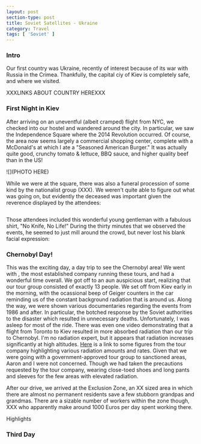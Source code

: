 ```yaml
---
layout: post
section-type: post
title: Soviet Satellites - Ukraine
category: Travel
tags: [ 'Soviet' ]
---
```


### Intro

Our first country was Ukraine, recently of interest because of its war
with Russia in the Crimea. Thankfully, the capital ciy of Kiev is completely
safe, and where we visited.

XXXLINKS ABOUT COUNTRY HEREXXX

### First Night in Kiev

After arriving on an uneventful (albeit cramped) flight from NYC, we checked
into our hostel and wandered around the city. In particular, we saw the
Independence Square where the 2014 Revolution occurred. Of course, the area
now seems largely a commercial shopping center, complete with a McDonald's
at which I ate a "Seasoned American Burger." It was actually quite good,
crunchy tomato & lettuce, BBQ sauce, and higher quality beef than in the US!

![](PHOTO HERE)

While we were at the square, there was also a funeral procession of some
kind by the nationalist group (XXX). We weren't quite able to figure
out what was going on, but evidently the deceased was important given the
reverence displayed by the attendees:

![]()

Those attendees included this wonderful young gentleman with a fabulous
shirt, "No Knife, No Life!" During the thirty minutes that we observed
the events, he seemed to just mill around the crowd, but never lost
his blank facial expression:



### Chernobyl Day!

This was the exciting day, a day trip to see the Chernobyl area!
We went with [](), the most established company running these tours, and
had a wonderful time overall. We got off to an aun auspicious start,
realizing that our tour group consisted of exactly 13 people. 
We set off from Kiev early in the morning, with the ocassional beep
of Geiger counters in the car reminding us of the constant
background radiation that is around us. Along the way, we were shown
various documentaries regarding the events from 1986 and after. In
particular, the botched response by the Soviet authorities to the disaster
which resulted in unnecessary deaths. Unfortunately, I was asleep for most of
the ride. There was even one video demonstrating that a flight from
Toronto to Kiev resulted in more absorbed radiation than our trip to
Chernobyl. I'm no radiation expert, but it appears that radiation increases
significantly at high altitudes. [Here](XX) is a link to some figures
from the tour company highlighting various radiation amounts and rates.
Given that we were going with a government-approved tour group to
sanctioned areas, Aaron and I were not concerned.
Though we had taken the precautions requested by the tour company, wearing
close-toed shoes and long pants and sleeves for the few areas with
elevated radiation. 

After our drive, we arrived at the Exclusion Zone, an XX sized area in which
there are almost no permanent residents save a few stubborn grandpas
and grandmas. There are a sizable number of workers within the zone though,
XXX who apparently make around 1000 Euros per day spent working there.

Highlights 
### Third Day